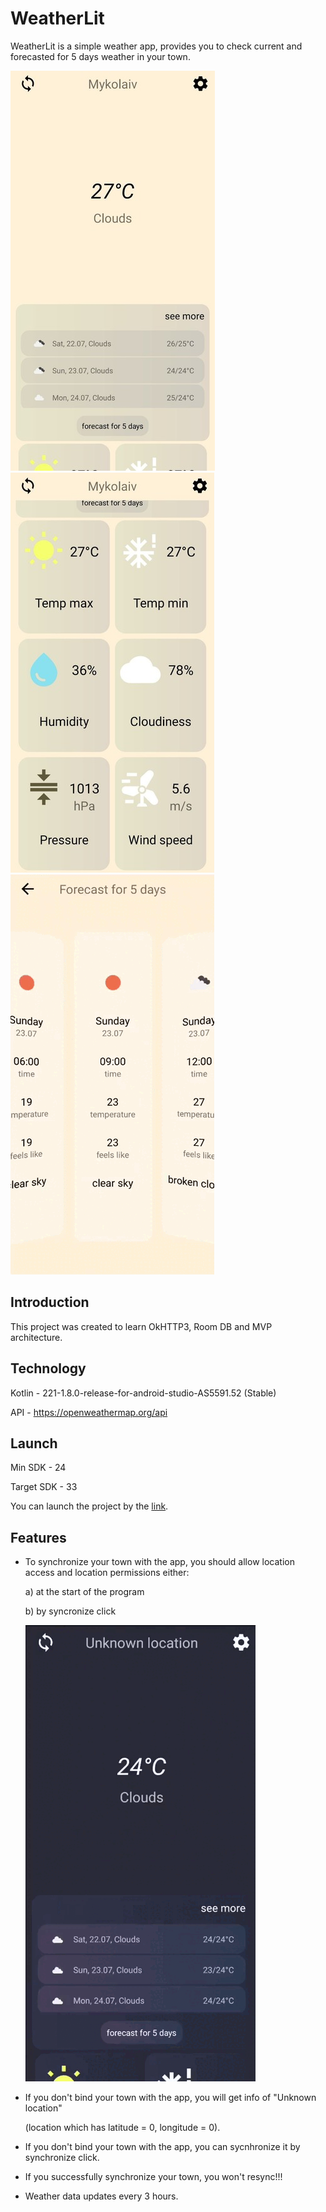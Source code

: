 # WeatherLit
WeatherLit is a simple weather app, provides you to check current and forecasted for 5 days weather in your town.

![](https://github.com/Kirishhaa/WeatherLit/blob/master/ForREADME/main_1.jpg)
![](https://github.com/Kirishhaa/WeatherLit/blob/master/ForREADME/main_2.jpg)
![](https://github.com/Kirishhaa/WeatherLit/blob/master/ForREADME/list_gif.gif)

## Introduction
This project was created to learn OkHTTP3, Room DB and MVP architecture.
## Technology
Kotlin - 221-1.8.0-release-for-android-studio-AS5591.52 (Stable)

API - https://openweathermap.org/api
## Launch
Min SDK - 24

Target SDK - 33

You can launch the project by the [link](https://drive.google.com/file/d/1OcnSOmnZ9LA464X3hmRms5nfzwJ2HQpF/view?usp=sharing).

## Features
+ To synchronize your town with the app, you should allow location access and location permissions either:

  a) at the start of the program

  b) by syncronize click

  ![](https://github.com/Kirishhaa/WeatherLit/blob/master/ForREADME/sync_gif.gif)

+ If you don't bind your town with the app, you will get info of "Unknown location"

  (location which has latitude = 0, longitude = 0).
+ If you don't bind your town with the app, you can sycnhronize it by synchronize click.
+ If you successfully synchronize your town, you won't resync!!!
+ Weather data updates every 3 hours.

